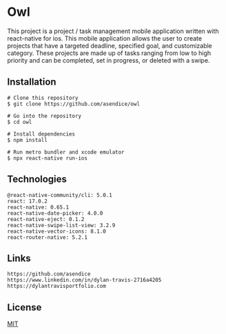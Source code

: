 # Owl

This project is a project / task management mobile application written with react-native for ios. This mobile application allows the user to create projects that have a targeted deadline, specified goal, and customizable category. These projects are made up of tasks ranging from low to high priority and can be completed, set in progress, or deleted with a swipe. 


## Installation

```
# Clone this repository
$ git clone https://github.com/asendice/owl

# Go into the repository
$ cd owl

# Install dependencies
$ npm install

# Run metro bundler and xcode emulator
$ npx react-native run-ios
```

## Technologies
```Project is created with
@react-native-community/cli: 5.0.1
react: 17.0.2
react-native: 0.65.1
react-native-date-picker: 4.0.0
react-native-eject: 0.1.2
react-native-swipe-list-view: 3.2.9
react-native-vector-icons: 8.1.0
react-router-native: 5.2.1
```
## Links 
```
https://github.com/asendice
https://www.linkedin.com/in/dylan-travis-2716a4205
https://dylantravisportfolio.com
```
## License
[MIT](https://github.com/asendice/owl/blob/main/LICENSE.txt)